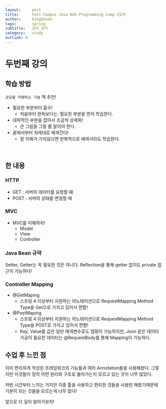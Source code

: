 ```yaml
---
layout:     post
title:      Fast-Campus Java Web Programming Camp 2일차
author:     kingbbode
tags:       spring
subtitle:   강의 정리
category:  	study
outlink: 0
---
```


두번째 강의
===========

학습 방법
---------

`코딩을 지탱하는 기술` 책 추천!

-	필요한 부분부터 흡수!
	-	처음부터 완독보다는, 필요한 부분을 먼저 학습한다.
-	대략적인 부분을 잡아서 조금씩 상세화!
	-	큰 그림을 그릴 줄 알아야 한다.
-	끝에서부터 차례대로 베껴간다!
	-	잘 이해가 가지않으면 반복적으로 베껴서라도 학습한다.

<br>

한 내용
-------

### HTTP

-	GET : 서버의 데이터를 요청할 떄
-	POST : 서버의 상태를 변경할 때

### MVC

-	MVC를 이해하자!
	- Model
	- View
	- Controller

### Java Bean 규약

Setter, Getter는 꼭 필요한 것은 아니다.
Reflection을 통해 getter 없이도 private 접근이 가능하다!

### Controller Mapping

- @GetMaping
	- 스프링 4 이상부터 지원하는 어노테이션으로 RequestMapping Method Type을 Get으로 가지고 있어서 편함!
- @PostMaping
	- 스프링 4 이상부터 지원하는 어노테이션으로 RequestMapping Method Type을 POST로 가지고 있어서 편함!
	- Key, Value를 값은 일반 매개변수로도 맵핑이 가능하지만, Json 같은 데이터 가공이 필요한 데이터는 @RequestBody를 통해 Mapping이 가능하다.

수업 후 느낀 점
---------------

이미 편리하게 작성된 프레임워크의 기능들과 여러 Annotation들을 사용해왔다. 그렇지만 이것들이 정작 어떤 원리와 구조로 돌아가는지 모르고 있는 것이 너무 많았다.

저번 시간부터 느끼는 거지만 각종 툴을 사용하고 편리한 것들을 사용만 해왔기때문에 기본이 되는 것들을 모르는게 너무 많다!

앞으로 더 깊이 알아가보자!